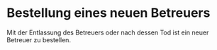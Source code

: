 # Bestellung eines neuen Betreuers

Mit der Entlassung des Betreuers oder nach dessen Tod ist ein neuer Betreuer zu bestellen. 

